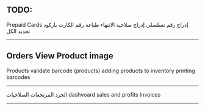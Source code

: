 TODO:
-------------------------
Prepaid Cards
إدراج رقم تسلسلي
إدراج صلاحية الانتهاء
طباعة رقم الكارت باركود
تحديد الكل

-------------------------
Orders
View Product image
-------------------------
Products
validate barcode (products)
adding products to inventory
printing barcodes

-------------------------
الجرد
المرتجعات
الصلاحيات
dashvoard
sales and profits
Invoices

-------------------------
